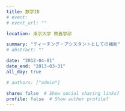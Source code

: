 ```yaml
---
title: 数学IB
# event: 
# event_url: ""

location: 東京大学 教養学部

summary: "ティーチング・アシスタントとしての補助"
# abstract: ""

date: "2012-04-01"
date_end: "2013-03-31"
all_day: true

# authors: ["admin"]

share: false  # Show social sharing links?
profile: false  # Show author profile?
---
```


